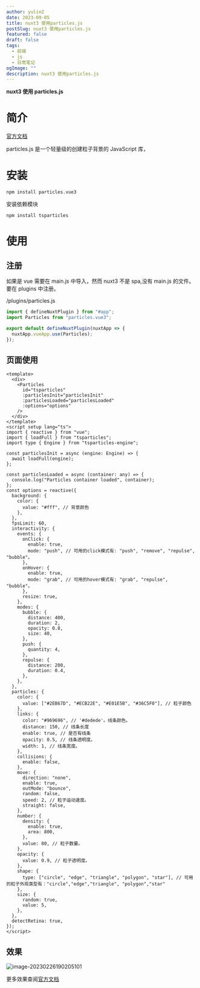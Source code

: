```yaml
---
author: yulinZ
date: 2023-09-05
title: nuxt3 使用particles.js
postSlug: nuxt3 使用particles.js
featured: false
draft: false
tags:
  - 前端
  - js
  - 日常笔记
ogImage: ""
description: nuxt3 使用particles.js
---
```


**nuxt3 使用 particles.js**

# 简介

[官方文档](https://particles.js.org/)

particles.js 是一个轻量级的创建粒子背景的 JavaScript 库，

# 安装

`npm install particles.vue3`

安装依赖模块

`npm install tsparticles`

# 使用

## 注册

如果是 vue 需要在 main.js 中导入，然而 nuxt3 不是 spa,没有 main.js 的文件。要在 plugins 中注册。

/plugins/particles.js

```ts
import { defineNuxtPlugin } from "#app";
import Particles from "particles.vue3";

export default defineNuxtPlugin(nuxtApp => {
  nuxtApp.vueApp.use(Particles);
});
```

## 页面使用

```vue
<template>
  <div>
    <Particles
      id="tsparticles"
      :particlesInit="particlesInit"
      :particlesLoaded="particlesLoaded"
      :options="options"
    />
  </div>
</template>
<script setup lang="ts">
import { reactive } from "vue";
import { loadFull } from "tsparticles";
import type { Engine } from "tsparticles-engine";

const particlesInit = async (engine: Engine) => {
  await loadFull(engine);
};

const particlesLoaded = async (container: any) => {
  console.log("Particles container loaded", container);
};
const options = reactive({
  background: {
    color: {
      value: "#fff", // 背景颜色
    },
  },
  fpsLimit: 60,
  interactivity: {
    events: {
      onClick: {
        enable: true,
        mode: "push", // 可用的click模式有: "push", "remove", "repulse", "bubble"。
      },
      onHover: {
        enable: true,
        mode: "grab", // 可用的hover模式有: "grab", "repulse", "bubble"。
      },
      resize: true,
    },
    modes: {
      bubble: {
        distance: 400,
        duration: 2,
        opacity: 0.8,
        size: 40,
      },
      push: {
        quantity: 4,
      },
      repulse: {
        distance: 200,
        duration: 0.4,
      },
    },
  },
  particles: {
    color: {
      value: ["#2EB67D", "#ECB22E", "#E01E5B", "#36C5F0"], // 粒子颜色
    },
    links: {
      color: "#969696", // '#dedede'。线条颜色。
      distance: 150, // 线条长度
      enable: true, // 是否有线条
      opacity: 0.5, // 线条透明度。
      width: 1, // 线条宽度。
    },
    collisions: {
      enable: false,
    },
    move: {
      direction: "none",
      enable: true,
      outMode: "bounce",
      random: false,
      speed: 2, // 粒子运动速度。
      straight: false,
    },
    number: {
      density: {
        enable: true,
        area: 800,
      },
      value: 80, // 粒子数量。
    },
    opacity: {
      value: 0.9, // 粒子透明度。
    },
    shape: {
      type: ["circle", "edge", "triangle", "polygon", "star"], // 可用的粒子外观类型有："circle","edge","triangle", "polygon","star"
    },
    size: {
      random: true,
      value: 5,
    },
  },
  detectRetina: true,
});
</script>
```

## 效果

![image-20230226190205101](https://gitee.com/yulinzhu/pic-window/raw/master/image-20230226190205101.png)

更多效果查阅[官方文档](https://particles.js.org/)
